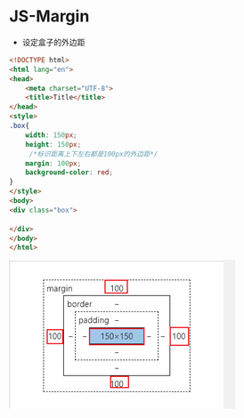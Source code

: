 # JS-Margin

- 设定盒子的外边距

```html
<!DOCTYPE html>
<html lang="en">
<head>
    <meta charset="UTF-8">
    <title>Title</title>
</head>
<style>
.box{
    width: 150px;
    height: 150px;
     /*标识距离上下左右都是100px的外边距*/
    margin: 100px;
    background-color: red;
}
</style>
<body>
<div class="box">

</div>
</body>
</html>
```

![image-20220616181457411](image-20220616181457411.png)
